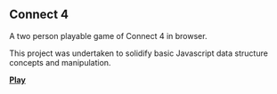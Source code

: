 ## Connect 4

A two person playable game of Connect 4 in browser.

This project was undertaken to solidify basic Javascript data structure concepts and manipulation. 

[**Play**](https://rhys-morris.github.io/connect-four/)
